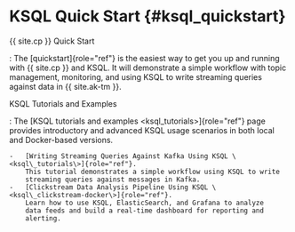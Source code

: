 ---
---
KSQL Quick Start {#ksql_quickstart}
================

{{ site.cp }} Quick Start

:   The [quickstart]{role="ref"} is the easiest way to get you up and
    running with {{ site.cp }} and KSQL. It will demonstrate a simple
    workflow with topic management, monitoring, and using KSQL to write
    streaming queries against data in {{ site.ak-tm }}.

KSQL Tutorials and Examples

:   The [KSQL tutorials and examples \<ksql\_tutorials\>]{role="ref"}
    page provides introductory and advanced KSQL usage scenarios in both
    local and Docker-based versions.

    -   [Writing Streaming Queries Against Kafka Using KSQL \<ksql\_tutorials\>]{role="ref"}.
        This tutorial demonstrates a simple workflow using KSQL to write
        streaming queries against messages in Kafka.
    -   [Clickstream Data Analysis Pipeline Using KSQL \<ksql\_clickstream-docker\>]{role="ref"}.
        Learn how to use KSQL, ElasticSearch, and Grafana to analyze
        data feeds and build a real-time dashboard for reporting and
        alerting.
